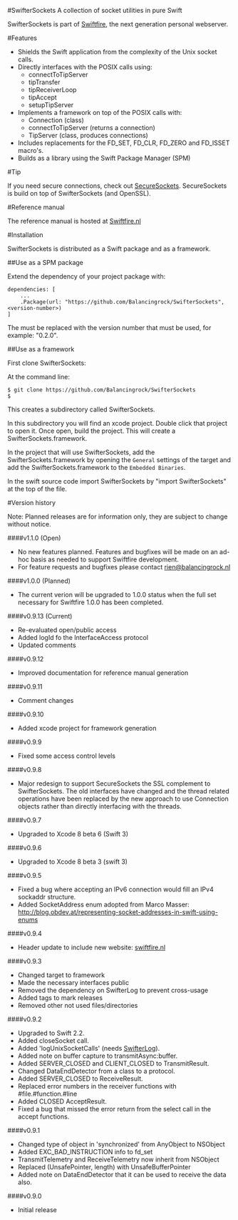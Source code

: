 #SwifterSockets
A collection of socket utilities in pure Swift

SwifterSockets is part of [Swiftfire](http://swiftfire.nl), the next generation personal webserver.

#Features
- Shields the Swift application from the complexity of the Unix socket calls.
- Directly interfaces with the POSIX calls using:
	- connectToTipServer
	- tipTransfer
	- tipReceiverLoop
	- tipAccept
	- setupTipServer
- Implements a framework on top of the POSIX calls with:
	- Connection (class)
	- connectToTipServer (returns a connection)
	- TipServer (class, produces connections)
- Includes replacements for the FD_SET, FD_CLR, FD_ZERO and FD_ISSET macro's.
- Builds as a library using the Swift Package Manager (SPM)

#Tip

If you need secure connections, check out [SecureSockets](https://github.com/Balancingrock/SecureSockets). SecureSockets is build on top of SwifterSockets (and OpenSSL).

#Reference manual

The reference manual is hosted at [Swiftfire.nl](http://swiftfire.nl/projects/swiftersockets/reference/index.html)

#Installation

SwifterSockets is distributed as a Swift package and as a framework.

##Use as a SPM package

Extend the dependency of your project package with:

    dependencies: [
        ...
        .Package(url: "https://github.com/Balancingrock/SwifterSockets", <version-number>)
    ]

The _<version-number>_ must be replaced with the version number that must be used, for example: "0.2.0".

##Use as a framework

First clone SwifterSockets:

At the command line:

    $ git clone https://github.com/Balancingrock/SwifterSockets
    $

This creates a subdirectory called SwifterSockets.

In this subdirectory you will find an xcode project. Double click that project to open it. Once open, build the project. This will create a SwifterSockets.framework.

In the project that will use SwifterSockets, add the SwifterSockets.framework by opening the `General` settings of the target and add the SwifterSockets.framework to the `Embedded Binaries`.

In the swift source code import SwifterSockets by "import SwifterSockets" at the top of the file.

#Version history

Note: Planned releases are for information only, they are subject to change without notice.

####v1.1.0 (Open)

- No new features planned. Features and bugfixes will be made on an ad-hoc basis as needed to support Swiftfire development.
- For feature requests and bugfixes please contact rien@balancingrock.nl

####v1.0.0 (Planned)

- The current verion will be upgraded to 1.0.0 status when the full set necessary for Swiftfire 1.0.0 has been completed.

####v0.9.13 (Current)

- Re-evaluated open/public access
- Added logId fo the InterfaceAccess protocol
- Updated comments

####v0.9.12

- Improved documentation for reference manual generation

####v0.9.11

- Comment changes
 
####v0.9.10

- Added xcode project for framework generation

####v0.9.9

- Fixed some access control levels

####v0.9.8

- Major redesign to support SecureSockets the SSL complement to SwifterSockets. The old interfaces have changed and the thread related operations have been replaced by the new approach to use Connection objects rather than directly interfacing with the threads.

####v0.9.7

- Upgraded to Xcode 8 beta 6 (Swift 3)

####v0.9.6

- Upgraded to Xcode 8 beta 3 (swift 3)

####v0.9.5

- Fixed a bug where accepting an IPv6 connection would fill an IPv4 sockaddr structure.
- Added SocketAddress enum adopted from Marco Masser: http://blog.obdev.at/representing-socket-addresses-in-swift-using-enums

####v0.9.4

- Header update to include new website: [swiftfire.nl](http://swiftfire.nl)

####v0.9.3

- Changed target to framework
- Made the necessary interfaces public
- Removed the dependency on SwifterLog to prevent cross-usage
- Added tags to mark releases
- Removed other not used files/directories

####v0.9.2

- Upgraded to Swift 2.2.
- Added closeSocket call.
- Added 'logUnixSocketCalls' (needs [SwifterLog](https://github.com/Swiftrien/SwifterLog)).
- Added note on buffer capture to transmitAsync:buffer.
- Added SERVER_CLOSED and CLIENT_CLOSED to TransmitResult.
- Changed DataEndDetector from a class to a protocol.
- Added SERVER_CLOSED to ReceiveResult.
- Replaced error numbers in the receiver functions with #file.#function.#line
- Added CLOSED AcceptResult.
- Fixed a bug that missed the error return from the select call in the accept functions.


####v0.9.1

- Changed type of object in 'synchronized' from AnyObject to NSObject
- Added EXC_BAD_INSTRUCTION info to fd_set
- TransmitTelemetry and ReceiveTelemetry now inherit from NSObject
- Replaced (UnsafePointer<UInt8>, length) with UnsafeBufferPointer<UInt8>
- Added note on DataEndDetector that it can be used to receive the data also.

####v0.9.0

- Initial release